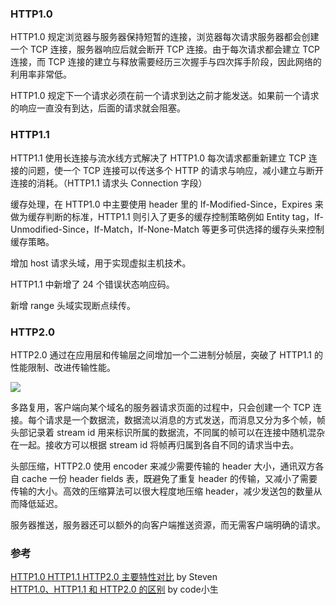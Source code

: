### HTTP1.0

HTTP1.0 规定浏览器与服务器保持短暂的连接，浏览器每次请求服务器都会创建一个 TCP 连接，服务器响应后就会断开 TCP 连接。由于每次请求都会建立 TCP 连接，而 TCP 连接的建立与释放需要经历三次握手与四次挥手阶段，因此网络的利用率非常低。

HTTP1.0 规定下一个请求必须在前一个请求到达之前才能发送。如果前一个请求的响应一直没有到达，后面的请求就会阻塞。

### HTTP1.1

HTTP1.1 使用长连接与流水线方式解决了 HTTP1.0 每次请求都重新建立 TCP 连接的问题，使一个 TCP 连接可以传送多个 HTTP 的请求与响应，减小建立与断开连接的消耗。（HTTP1.1 请求头 Connection 字段）

缓存处理，在 HTTP1.0 中主要使用 header 里的 If-Modified-Since，Expires 来做为缓存判断的标准，HTTP1.1 则引入了更多的缓存控制策略例如 Entity tag，If-Unmodified-Since，If-Match，If-None-Match 等更多可供选择的缓存头来控制缓存策略。

增加 host 请求头域，用于实现虚拟主机技术。

HTTP1.1 中新增了 24 个错误状态响应码。

新增 range 头域实现断点续传。

### HTTP2.0

HTTP2.0 通过在应用层和传输层之间增加一个二进制分帧层，突破了 HTTP1.1 的性能限制、改进传输性能。

![](https://image-static.segmentfault.com/293/521/293521278-5a6e83af997f9_articlex)

多路复用，客户端向某个域名的服务器请求页面的过程中，只会创建一个 TCP 连接。每个请求是一个数据流，数据流以消息的方式发送，而消息又分为多个帧，帧头部记录着 stream id 用来标识所属的数据流，不同属的帧可以在连接中随机混杂在一起。接收方可以根据 stream id 将帧再归属到各自不同的请求当中去。

头部压缩，HTTP2.0 使用 encoder 来减少需要传输的 header 大小，通讯双方各自 cache 一份 header fields 表，既避免了重复 header 的传输，又减小了需要传输的大小。高效的压缩算法可以很大程度地压缩 header，减少发送包的数量从而降低延迟。

服务器推送，服务器还可以额外的向客户端推送资源，而无需客户端明确的请求。

### 参考

[HTTP1.0 HTTP1.1 HTTP2.0 主要特性对比](https://segmentfault.com/a/1190000013028798) by Steven <br>
[HTTP1.0、HTTP1.1 和 HTTP2.0 的区别](https://mp.weixin.qq.com/s/GICbiyJpINrHZ41u_4zT-A) by  code小生 <br>